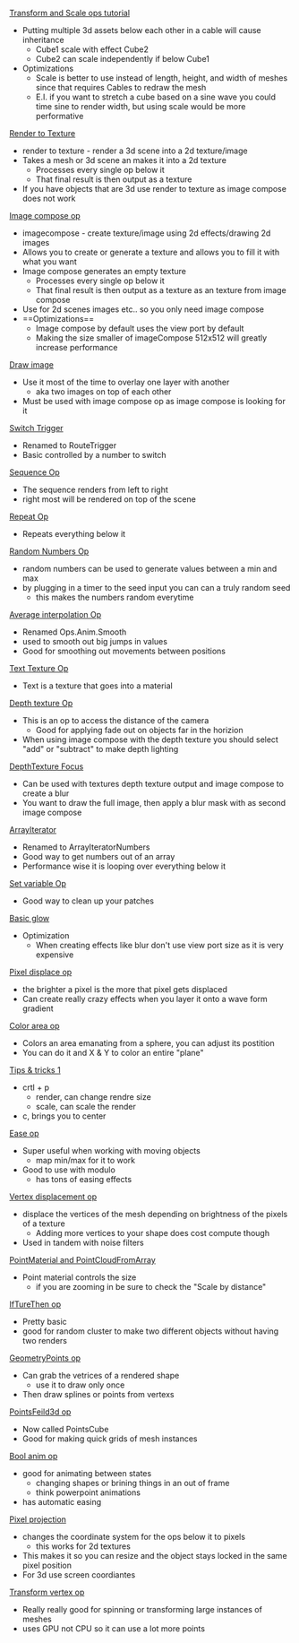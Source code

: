  [Transform and Scale ops tutorial](https://www.youtube.com/watch?v=5pucC-GuDcs&list=PLYimpE2xWgBt8kR3H3Pk_U0PYqLrHNWf5&index=4)
- Putting multiple 3d assets below each other in a cable will cause inheritance
	- Cube1 scale with effect Cube2
	- Cube2 can scale independently if below Cube1 
- Optimizations
	- Scale is better to use instead of length, height, and width of meshes since that requires Cables to redraw the mesh
	- E.I. if you want to stretch a cube based on a sine wave you could time sine to render width, but using scale would be more performative

[Render to Texture](https://www.youtube.com/watch?v=4mWkws5fn5w&list=PLYimpE2xWgBt8kR3H3Pk_U0PYqLrHNWf5&index=6)
- render to texture - render a 3d scene into a 2d texture/image
- Takes a mesh or 3d scene an makes it into a 2d texture
	- Processes every single op below it 
	- That final result is then output as a texture
- If you have objects that are 3d use render to texture as image compose does not work
	
[Image compose op](https://www.youtube.com/watch?v=ZZKdaQw1bMo&list=PLYimpE2xWgBt8kR3H3Pk_U0PYqLrHNWf5&index=6)
- imagecompose - create texture/image using 2d effects/drawing 2d images
- Allows you to create or generate a texture and allows you to fill it with what you want
- Image compose generates an empty texture
	- Processes every single op below it 
	- That final result is then output as a texture as an texture from image compose
- Use for 2d scenes images etc.. so you only need image compose
- ==Optimizations==
	- Image compose by default uses the view port by default
	- Making the size smaller of imageCompose 512x512 will greatly increase performance

[Draw image](https://www.youtube.com/watch?v=Ww04Cw9wArM&list=PLYimpE2xWgBt8kR3H3Pk_U0PYqLrHNWf5&index=7)
- Use it most of the time to overlay one layer with another 
	- aka two images on top of each other
- Must be used with image compose op as image compose is looking for it

[Switch Trigger](https://www.youtube.com/watch?v=nCJO9yF7bnk&list=PLYimpE2xWgBt8kR3H3Pk_U0PYqLrHNWf5&index=8)
- Renamed to RouteTrigger
- Basic controlled by a number to switch

[Sequence Op](https://www.youtube.com/watch?v=1PtJG-Plz4Y&list=PLYimpE2xWgBt8kR3H3Pk_U0PYqLrHNWf5&index=9)
- The sequence renders from left to right
- right most will be rendered on top of the scene

[Repeat Op](https://www.youtube.com/watch?v=jiOLZaMUH78&list=PLYimpE2xWgBt8kR3H3Pk_U0PYqLrHNWf5&index=10)
- Repeats everything below it

[Random Numbers Op](https://www.youtube.com/watch?v=ASp7LEqZUIE&list=PLYimpE2xWgBt8kR3H3Pk_U0PYqLrHNWf5&index=12)
- random numbers can be used to generate values between a min and max
- by plugging in a timer to the seed input you can can a truly random seed
	- this makes the numbers random everytime

[Average interpolation Op](https://www.youtube.com/watch?v=iM3BTNHwmsA&list=PLYimpE2xWgBt8kR3H3Pk_U0PYqLrHNWf5&index=13)
- Renamed Ops.Anim.Smooth
- used to smooth out big jumps in values
- Good for smoothing out movements between positions

[Text Texture Op](https://www.youtube.com/watch?v=z1Qf9dE67-w&list=PLYimpE2xWgBt8kR3H3Pk_U0PYqLrHNWf5&index=15)
- Text is a texture that goes into a material

[Depth texture Op](https://www.youtube.com/watch?v=EzV5CRAMyTA&list=PLYimpE2xWgBt8kR3H3Pk_U0PYqLrHNWf5&index=16)
- This is an op to access the distance of the camera
	- Good for applying fade out on objects far in the horizion
- When using image compose with the depth texture you should select "add" or "subtract" to make depth lighting

[DepthTexture Focus](https://www.youtube.com/watch?v=x2iQhsX7P9k&list=PLYimpE2xWgBt8kR3H3Pk_U0PYqLrHNWf5&index=17)
- Can be used with textures depth texture output and image compose to create a blur
- You want to draw the full image, then apply a blur mask with as second image compose

[ArrayIterator](https://www.youtube.com/watch?v=63UbYklOZ3c&list=PLYimpE2xWgBt8kR3H3Pk_U0PYqLrHNWf5&index=19)
- Renamed to ArrayIteratorNumbers
- Good way to get numbers out of an array
- Performance wise it is looping over everything below it

[Set variable Op](https://www.youtube.com/watch?v=9__s5ukidmk&list=PLYimpE2xWgBt8kR3H3Pk_U0PYqLrHNWf5&index=20)
- Good way to clean up your patches

[Basic glow](https://www.youtube.com/watch?v=XmOk70epdf0&list=PLYimpE2xWgBt8kR3H3Pk_U0PYqLrHNWf5&index=21)
- Optimization
	- When creating effects like blur don't use view port size as it is very expensive

[Pixel displace op](https://www.youtube.com/watch?v=cc5Vlmvlq6A&list=PLYimpE2xWgBt8kR3H3Pk_U0PYqLrHNWf5&index=22)
- the brighter a pixel is the more that pixel gets displaced
- Can create really crazy effects when you layer it onto a wave form gradient

[Color area op](https://www.youtube.com/watch?v=cUU0fNw3rEg&list=PLYimpE2xWgBt8kR3H3Pk_U0PYqLrHNWf5&index=23)
- Colors an area emanating from a sphere, you can adjust its postition
- You can do it and X & Y to color an entire "plane"

[Tips & tricks 1](https://www.youtube.com/watch?v=AE4_XIpmS3Y&list=PLYimpE2xWgBt8kR3H3Pk_U0PYqLrHNWf5&index=24)
- crtl + p 
	- render, can change rendre size
	- scale, can scale the render
- c, brings you to center

[Ease op](https://www.youtube.com/watch?v=PEVSinWoOSc&list=PLYimpE2xWgBt8kR3H3Pk_U0PYqLrHNWf5&index=25)
- Super useful when working with moving objects
	- map min/max for it to work
- Good to use with modulo
	- has tons of easing effects

[Vertex displacement op](https://www.youtube.com/watch?v=NjG85Qbbl0w&list=PLYimpE2xWgBt8kR3H3Pk_U0PYqLrHNWf5&index=26)
- displace the vertices of the mesh depending on brightness of the pixels of a texture
	- Adding more vertices to your shape does cost compute though
- Used in tandem with noise filters

[PointMaterial and PointCloudFromArray](https://www.youtube.com/watch?v=tFM2Ixf-ixs&list=PLYimpE2xWgBt8kR3H3Pk_U0PYqLrHNWf5&index=27)
- Point material controls the size
	- if you are zooming in be sure to check the "Scale by distance"

[IfTureThen op](https://www.youtube.com/watch?v=3dYztfuw4lA&list=PLYimpE2xWgBt8kR3H3Pk_U0PYqLrHNWf5&index=28)
- Pretty basic 
- good for random cluster to make two different objects without having two renders

[GeometryPoints op](https://www.youtube.com/watch?v=-X93M13KodM&list=PLYimpE2xWgBt8kR3H3Pk_U0PYqLrHNWf5&index=29)
- Can grab the vetrices of a rendered shape
	- use it to draw only once
- Then draw splines or points from vertexs

[PointsFeild3d op](https://www.youtube.com/watch?v=tVphEMCXDb4&list=PLYimpE2xWgBt8kR3H3Pk_U0PYqLrHNWf5&index=30)
- Now called PointsCube
- Good for making quick grids of mesh instances 

[Bool anim op](https://www.youtube.com/watch?v=BzYl9lujqmg&list=PLYimpE2xWgBt8kR3H3Pk_U0PYqLrHNWf5&index=31)
- good for animating between states
	- changing shapes or brining things in an out of frame
	- think powerpoint animations
- has automatic easing

[Pixel projection](https://www.youtube.com/watch?v=xkIrVtSU4FU&list=PLYimpE2xWgBt8kR3H3Pk_U0PYqLrHNWf5&index=32)
- changes the coordinate system for the ops below it to pixels
	- this works for 2d textures
- This makes it so you can resize and the object stays locked in the same pixel position
- For 3d use screen coordiantes

[Transform vertex op](https://www.youtube.com/watch?v=SaKWF6RnsyI&list=PLYimpE2xWgBt8kR3H3Pk_U0PYqLrHNWf5&index=36)
- Really really good for spinning or transforming large instances of meshes
- uses GPU not CPU so it can use a lot more points

